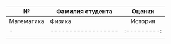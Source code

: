 |№| Фамилия студента  | Оценки |
|-| ------------------|:-------------------------------:|
                        Математика| Физика    | История
|-| ------------------|:---------:|:---------:|--------:|
| |        |   |  |

